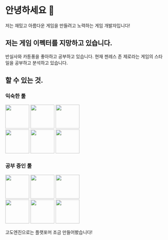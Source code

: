 # 안녕하세요 👋
저는 재밌고 아름다운 게임을 만들려고 노력하는 게임 개발자입니다!

## 저는 게임 이펙터를 지망하고 있습니다.
반실사와 카툰풍을 좋아하고 공부하고 있습니다.
현재 젠레스 존 제로라는 게임의 스타일을 공부하고 분석하고 있습니다.

## 할 수 있는 것.

### 익숙한 툴
<img height="75" width="75" src="https://i.imgur.com/echRLji.png"> <img height="75" width="75" src="https://pbs.twimg.com/media/ELnOI_EWoAIIgHH.jpg:large"> <img height="75" width="75" src="https://upload.wikimedia.org/wikipedia/commons/thumb/0/0c/Blender_logo_no_text.svg/2503px-Blender_logo_no_text.svg.png">
<br>
<img height="75" width="75" src="https://cdn4.iconfinder.com/data/icons/logos-brands-5/24/unity-512.png">
<img height="75" width="75" src="https://static-00.iconduck.com/assets.00/c-sharp-c-icon-1822x2048-wuf3ijab.png">
<img height="75" width="75" src="https://w7.pngwing.com/pngs/46/626/png-transparent-c-logo-the-c-programming-language-computer-icons-computer-programming-source-code-programming-miscellaneous-template-blue.png">
### 공부 중인 툴
<img height="75" width="75" src="https://static-00.iconduck.com/assets.00/unreal-engine-icon-512x512-0mwtjk1x.png"> <img height="75" width="75" src="https://upload.wikimedia.org/wikipedia/commons/thumb/6/6a/Godot_icon.svg/1200px-Godot_icon.svg.png"> <img height="75" width="75" src="https://cdn.iconscout.com/icon/free/png-256/free-javascript-2038874-1720087.png">
<br>
<img height="75" width="75" src="https://cdn-icons-png.flaticon.com/512/919/919827.png"> <img height="75" width="75" src="https://upload.wikimedia.org/wikipedia/commons/thumb/d/d5/CSS3_logo_and_wordmark.svg/1200px-CSS3_logo_and_wordmark.svg.png"> <img height="75" width="75" src="https://upload.wikimedia.org/wikipedia/commons/thumb/2/29/Adobe_After_Effects_CC_icon.png/492px-Adobe_After_Effects_CC_icon.png">
<br>

고도엔진으로는 플랫포머 조금 만들어봤습니다!

